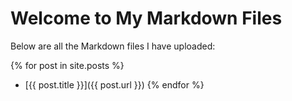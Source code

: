 # Welcome to My Markdown Files

Below are all the Markdown files I have uploaded:

{% for post in site.posts %}
- [{{ post.title }}]({{ post.url }})
{% endfor %}